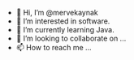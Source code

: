 - 👋 Hi, I’m @mervekaynak
- 👀 I’m interested in software.
- 🌱 I’m currently learning Java.
- 💞️ I’m looking to collaborate on ...
- 📫 How to reach me ...
<!---
mervekaynak/mervekaynak is a ✨ special ✨ repository because its `README.md` (this file) appears on your GitHub profile.
You can click the Preview link to take a look at your changes.
--->
